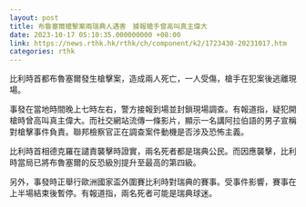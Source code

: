 ```yaml
---
layout: post
title: 布魯塞爾槍擊案兩瑞典人遇害　據報槍手曾高叫真主偉大
date: 2023-10-17 05:10:35.000000000 +08:00
link: https://news.rthk.hk/rthk/ch/component/k2/1723430-20231017.htm
categories: rthk
---
```


比利時首都布魯塞爾發生槍擊案，造成兩人死亡，一人受傷，槍手在犯案後逃離現場。

事發在當地時間晚上七時左右，警方接報到場並封鎖現場調查。有報道指，疑犯開槍時曾高叫真主偉大。而社交網站流傳一條影片，顯示一名講阿拉伯語的男子宣稱對槍擊事件負責。聯邦檢察官正在調查案件動機是否涉及恐怖主義。

比利時首相德克羅在譴責襲擊時證實，兩名死者都是瑞典公民。而因應襲擊，比利時當局已將布魯塞爾的反恐級別提升至最高的第四級。

另外，事發時正舉行歐洲國家盃外圍賽比利時對瑞典的賽事。受事件影響，賽事在上半場結束後暫停。有報道指，兩名死者可能是瑞典球迷。
